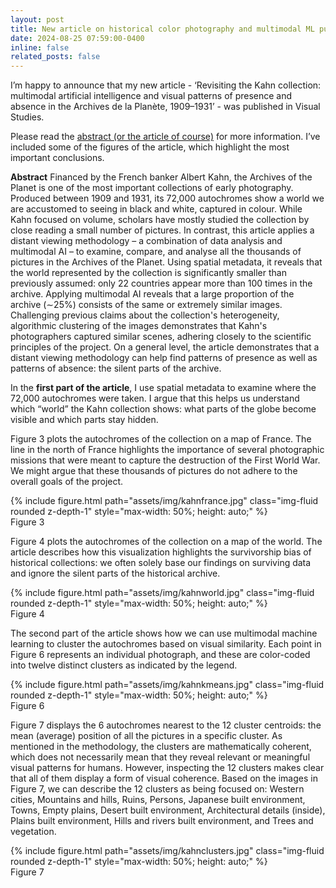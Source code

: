 ```yaml
---
layout: post
title: New article on historical color photography and multimodal ML published in Visual Studies
date: 2024-08-25 07:59:00-0400
inline: false
related_posts: false
---
```


I’m happy to announce that my new article -  ‘Revisiting the Kahn collection: multimodal artificial intelligence and visual patterns of presence and absence in the Archives de la Planète, 1909–1931’ -  was published in Visual Studies.

Please read the <a href="https://www.tandfonline.com/doi/full/10.1080/1472586X.2024.2380859">abstract (or the article of course)</a> for more information. I’ve included some of the figures of the article, which highlight the most important conclusions.

**Abstract**
Financed by the French banker Albert Kahn, the Archives of the Planet is one of the most important collections of early photography. Produced between 1909 and 1931, its 72,000 autochromes show a world we are accustomed to seeing in black and white, captured in colour. While Kahn focused on volume, scholars have mostly studied the collection by close reading a small number of pictures. In contrast, this article applies a distant viewing methodology – a combination of data analysis and multimodal AI – to examine, compare, and analyse all the thousands of pictures in the Archives of the Planet. Using spatial metadata, it reveals that the world represented by the collection is significantly smaller than previously assumed: only 22 countries appear more than 100 times in the archive. Applying multimodal AI reveals that a large proportion of the archive (∼25%) consists of the same or extremely similar images. Challenging previous claims about the collection's heterogeneity, algorithmic clustering of the images demonstrates that Kahn's photographers captured similar scenes, adhering closely to the scientific principles of the project. On a general level, the article demonstrates that a distant viewing methodology can help find patterns of presence as well as patterns of absence: the silent parts of the archive.


In the **first part of the article**, I use spatial metadata to examine where the 72,000 autochromes were taken. I argue that this helps us understand which “world” the Kahn collection shows: what parts of the globe become visible and which parts stay hidden.

Figure 3 plots the autochromes of the collection on a map of France. The line in the north of France highlights the importance of several photographic missions that were meant to capture the destruction of the First World War. We might argue that these thousands of pictures do not adhere to the overall goals of the project.

<div class="container text-center"> <!-- Center the content -->
    <div class="row mt-3">
        <div class="col-sm mt-3 mt-md-0">
            <div class="d-flex justify-content-center"> <!-- Center the image -->
                {% include figure.html path="assets/img/kahnfrance.jpg" class="img-fluid rounded z-depth-1" style="max-width: 50%; height: auto;" %}
            </div>
        </div>
    </div>
    <div class="caption mt-3">
       Figure 3
    </div>
</div>

Figure 4 plots the autochromes of the collection on a map of the world. The article describes how this visualization highlights the survivorship bias of historical collections: we often solely base our findings on surviving data and ignore the silent parts of the historical archive.

<div class="container text-center"> <!-- Center the content -->
    <div class="row mt-3">
        <div class="col-sm mt-3 mt-md-0">
            <div class="d-flex justify-content-center"> <!-- Center the image -->
                {% include figure.html path="assets/img/kahnworld.jpg" class="img-fluid rounded z-depth-1" style="max-width: 50%; height: auto;" %}
            </div>
        </div>
    </div>
    <div class="caption mt-3">
       Figure 4
    </div>
</div>

The second part of the article shows how we can use multimodal machine learning to cluster the autochromes based on visual similarity. Each point in Figure 6 represents an individual photograph, and these are color-coded into twelve distinct clusters as indicated by the legend.

<div class="container text-center"> <!-- Center the content -->
    <div class="row mt-3">
        <div class="col-sm mt-3 mt-md-0">
            <div class="d-flex justify-content-center"> <!-- Center the image -->
                {% include figure.html path="assets/img/kahnkmeans.jpg" class="img-fluid rounded z-depth-1" style="max-width: 50%; height: auto;" %}
            </div>
        </div>
    </div>
    <div class="caption mt-3">
       Figure 6
    </div>
</div>

Figure 7 displays the 6 autochromes nearest to the 12 cluster centroids: the mean (average) position of all the pictures in a specific cluster. As mentioned in the methodology, the clusters are mathematically coherent, which does not necessarily mean that they reveal relevant or meaningful visual patterns for humans. However, inspecting the 12 clusters makes clear that all of them display a form of visual coherence. Based on the images in Figure 7, we can describe the 12 clusters as being focused on: Western cities, Mountains and hills, Ruins, Persons, Japanese built environment, Towns, Empty plains, Desert built environment, Architectural details (inside), Plains built environment, Hills and rivers built environment, and Trees and vegetation.

<div class="container text-center"> <!-- Center the content -->
    <div class="row mt-3">
        <div class="col-sm mt-3 mt-md-0">
            <div class="d-flex justify-content-center"> <!-- Center the image -->
                {% include figure.html path="assets/img/kahnclusters.jpg" class="img-fluid rounded z-depth-1" style="max-width: 50%; height: auto;" %}
            </div>
        </div>
    </div>
    <div class="caption mt-3">
       Figure 7
    </div>
</div>
